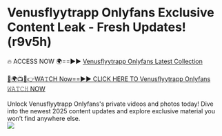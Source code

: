 # Venusflyytrapp Onlyfans Exclusive Content Leak - Fresh Updates! (r9v5h)

🔥 ACCESS NOW 🌍==►► <a href="https://tinyurl.com/kvy9nzfs" rel="nofollow">Venusflyytrapp Onlyfans Latest Collection</a>
<br><br>
[🔴🌍📺📱👉WA𝚃CH Now==►► CLICK HERE TO Venusflyytrapp Onlyfans 𝚆𝙰𝚃𝙲𝙷 NOW](https://tinyurl.com/kvy9nzfs)
<br><br>
Unlock Venusflyytrapp Onlyfans's private videos and photos today! Dive into the newest 2025 content updates and explore exclusive material you won’t find anywhere else.
<br>
<a href="https://tinyurl.com/kvy9nzfs" rel="nofollow" data-target="animated-image.originalLink"><img src="https://camo.githubusercontent.com/8a4f000d20f83aca3bf7ec5f350d767afa0574a8a352519fd8cfa583a6f93a33/68747470733a2f2f692e696d6775722e636f6d2f644a486b345a712e676966" data-canonical-src="https://i.imgur.com/dJHk4Zq.gif" style="max-width: 100%; display: inline-block;" data-target="animated-image.originalImage"></a>
<br>
